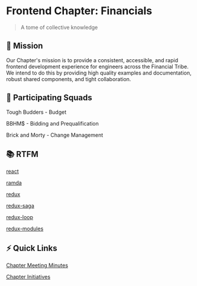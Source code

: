 # Frontend Chapter: Financials

> A tome of collective knowledge

## 🚀 Mission

Our Chapter's mission is to provide a consistent, accessible, and rapid frontend development experience for engineers across the Financial Tribe. We intend to do this by providing high quality examples and documentation, robust shared components, and tight collaboration.

## 👯 Participating Squads

Tough Budders - Budget

BBHM$ - Bidding and Prequalification

Brick and Morty - Change Management

## 📚 RTFM

[react](https://github.com/facebook/react)

[ramda](http://ramdajs.com/docs/)

[redux](http://redux.js.org/)

[redux-saga](https://redux-saga.github.io/redux-saga/index.html)

[redux-loop](https://github.com/redux-loop/redux-loop/blob/3.0/docs/ApiDocs.md)

[redux-modules](https://mboperator.gitbooks.io/redux-modules/content/)

## ⚡️ Quick Links

[Chapter Meeting Minutes](https://hackmd.io/CwNghgZgJhCmCcBaEBmAjAVkcdAGRY8ARioilLgBxpHCwqUYpA==)

[Chapter Initiatives](https://github.com/procore/wrench/projects/3)

